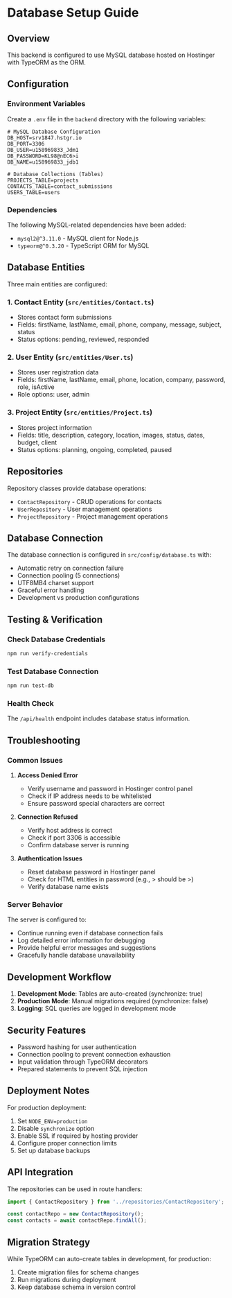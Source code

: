 # Database Setup Guide

## Overview

This backend is configured to use MySQL database hosted on Hostinger with TypeORM as the ORM.

## Configuration

### Environment Variables

Create a `.env` file in the `backend` directory with the following variables:

```env
# MySQL Database Configuration
DB_HOST=srv1847.hstgr.io
DB_PORT=3306
DB_USER=u158969833_Jdm1
DB_PASSWORD=KL98@nEC6>i
DB_NAME=u158969833_jdb1

# Database Collections (Tables)
PROJECTS_TABLE=projects
CONTACTS_TABLE=contact_submissions
USERS_TABLE=users
```

### Dependencies

The following MySQL-related dependencies have been added:

- `mysql2@^3.11.0` - MySQL client for Node.js
- `typeorm@^0.3.20` - TypeScript ORM for MySQL

## Database Entities

Three main entities are configured:

### 1. Contact Entity (`src/entities/Contact.ts`)
- Stores contact form submissions
- Fields: firstName, lastName, email, phone, company, message, subject, status
- Status options: pending, reviewed, responded

### 2. User Entity (`src/entities/User.ts`)
- Stores user registration data
- Fields: firstName, lastName, email, phone, location, company, password, role, isActive
- Role options: user, admin

### 3. Project Entity (`src/entities/Project.ts`)
- Stores project information
- Fields: title, description, category, location, images, status, dates, budget, client
- Status options: planning, ongoing, completed, paused

## Repositories

Repository classes provide database operations:

- `ContactRepository` - CRUD operations for contacts
- `UserRepository` - User management operations
- `ProjectRepository` - Project management operations

## Database Connection

The database connection is configured in `src/config/database.ts` with:

- Automatic retry on connection failure
- Connection pooling (5 connections)
- UTF8MB4 charset support
- Graceful error handling
- Development vs production configurations

## Testing & Verification

### Check Database Credentials
```bash
npm run verify-credentials
```

### Test Database Connection
```bash
npm run test-db
```

### Health Check
The `/api/health` endpoint includes database status information.

## Troubleshooting

### Common Issues

1. **Access Denied Error**
   - Verify username and password in Hostinger control panel
   - Check if IP address needs to be whitelisted
   - Ensure password special characters are correct

2. **Connection Refused**
   - Verify host address is correct
   - Check if port 3306 is accessible
   - Confirm database server is running

3. **Authentication Issues**
   - Reset database password in Hostinger panel
   - Check for HTML entities in password (e.g., &gt; should be >)
   - Verify database name exists

### Server Behavior

The server is configured to:
- Continue running even if database connection fails
- Log detailed error information for debugging
- Provide helpful error messages and suggestions
- Gracefully handle database unavailability

## Development Workflow

1. **Development Mode**: Tables are auto-created (synchronize: true)
2. **Production Mode**: Manual migrations required (synchronize: false)
3. **Logging**: SQL queries are logged in development mode

## Security Features

- Password hashing for user authentication
- Connection pooling to prevent connection exhaustion
- Input validation through TypeORM decorators
- Prepared statements to prevent SQL injection

## Deployment Notes

For production deployment:
1. Set `NODE_ENV=production`
2. Disable `synchronize` option
3. Enable SSL if required by hosting provider
4. Configure proper connection limits
5. Set up database backups

## API Integration

The repositories can be used in route handlers:

```typescript
import { ContactRepository } from '../repositories/ContactRepository';

const contactRepo = new ContactRepository();
const contacts = await contactRepo.findAll();
```

## Migration Strategy

While TypeORM can auto-create tables in development, for production:
1. Create migration files for schema changes
2. Run migrations during deployment
3. Keep database schema in version control
